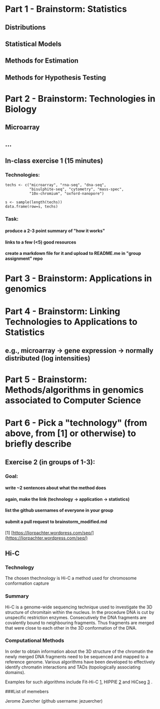 
# Part 1 - Brainstorm: Statistics

## Distributions
## Statistical Models
## Methods for Estimation
## Methods for Hypothesis Testing

# Part 2 - Brainstorm: Technologies in Biology

## Microarray
## ...

## In-class exercise 1 (15 minutes)

### Technologies: 

```{r}
techs <- c("microarray", "rna-seq", "dna-seq", 
           "bisulphite-seq", "cytometry", "mass-spec", 
           "10x-chromium", "oxford-nanopore")

s <- sample(length(techs))
data.frame(row=s, techs)
```

### Task: 
#### produce a 2-3 point summary of "how it works"
#### links to a few (<5) good resources
#### create a markdown file for it and upload to README.me in "group assignment" repo

# Part 3 - Brainstorm: Applications in genomics 

# Part 4 - Brainstorm: Linking Technologies to Applications to Statistics

## e.g., microarray -> gene expression -> normally distributed (log intensities)

# Part 5 - Brainstorm: Methods/algorithms in genomics associated to Computer Science

# Part 6 - Pick a "technology" (from above, from [1] or otherwise) to briefly describe

## Exercise 2 (in groups of 1-3): 
### Goal: 
#### write ~2 sentences about what the method does
#### again, make the link (technology -> application -> statistics)
#### list the github usernames of everyone in your group
#### submit a pull request to brainstorm_modified.md

[1] [https://liorpachter.wordpress.com/seq/](https://liorpachter.wordpress.com/seq/)


## Hi-C

### Technology

The chosen thechnology is Hi-C a method used for chromosome conformation capture


### Summary
Hi-C is a genome-wide sequencing technique used to investigate the 3D structure of chromitain within the nucleus. In the procedure DNA is cut by unspecific restriction enzymes. Consecutively the DNA fragments are covalently bound to neighbouring fragments. Thus fragments are merged that were close to each other in the 3D conformation of the DNA. 

### Computational Methods

In order to obtain information about the 3D structure of the chromatin the newly merged DNA fragments need to be sequenced and mapped to a reference genome. Various algorithms have been developed to effectively identify chromatin interactions and TADs (topologically associating domains).

Examples for such algorithms include Fit-Hi-C [1](https://noble.gs.washington.edu/proj/fit-hi-c/), HIPPIE [2](https://www.lisanwanglab.org/hippie/) and HiCseg [3](https://cran.r-project.org/web/packages/HiCseg/index.html)
.




###List of memebers

Jerome Zuercher (github username: jezuercher)


